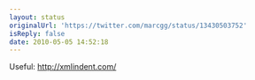 ```yaml
---
layout: status
originalUrl: 'https://twitter.com/marcgg/status/13430503752'
isReply: false
date: 2010-05-05 14:52:18
---
```


Useful: http://xmlindent.com/
